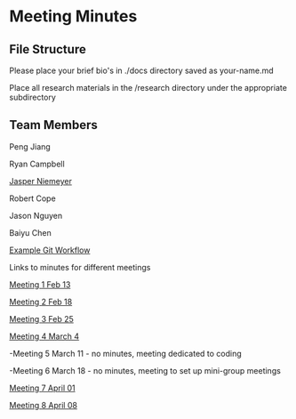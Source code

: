 
# Meeting Minutes

## File Structure
Please place your brief bio's in ./docs directory saved as your-name.md

Place all research materials in the /research directory under the appropriate subdirectory

## Team Members

Peng Jiang

Ryan Campbell

[Jasper Niemeyer](./docs/jasper-niemeyer.md)

Robert Cope

Jason Nguyen

Baiyu Chen

[Example Git Workflow](./docs/workflow.md)

Links to minutes for different meetings

[Meeting 1 Feb 13](./minutes/Minutes-02-13)

[Meeting 2 Feb 18](./minutes/Minutes-02-18.md)

[Meeting 3 Feb 25](./minutes/Minutes-02-25.md)

[Meeting 4 March 4](./minutes/Minutes-03-04.md)

-Meeting 5 March 11 - no minutes, meeting dedicated to coding

-Meeting 6 March 18 - no minutes, meeting to set up mini-group meetings

[Meeting 7 April 01](./minutes/Minutes-04-01.md)

[Meeting 8 April 08](./minutes/Minutes-04-08.md)

